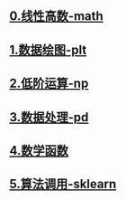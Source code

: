

## [0.线性高数-math](./0.线性高数-math.md)



## [1.数据绘图-plt](./1.数据绘图-plt.md)



## [2.低阶运算-np](./2.低阶运算-np.md)



## [3.数据处理-pd](./3.数据处理-pd.md)



## [4.数学函数](./4.数学函数-.md)



## [5.算法调用-sklearn](./5.算法调用-sklearn.md)

